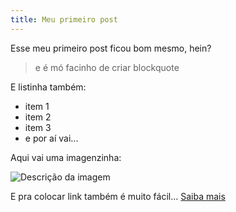 ```yaml
---
title: Meu primeiro post
---
```


Esse meu primeiro post ficou bom mesmo, hein?

> e é mó facinho de criar blockquote

E listinha também:

- item 1
- item 2
- item 3
- e por aí vai...

Aqui vai uma imagenzinha:

![Descrição da imagem](https://farm6.staticflickr.com/5709/21096569620_22af3e0b30_m.jpg)

E pra colocar link também é muito fácil... [Saiba mais](https://farm6.staticflickr.com/5709/21096569620_22af3e0b30_m.jpg)